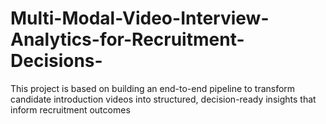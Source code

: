 # Multi-Modal-Video-Interview-Analytics-for-Recruitment-Decisions-
This project is based on building an end-to-end pipeline to transform candidate introduction videos into structured, decision-ready insights that inform recruitment outcomes
